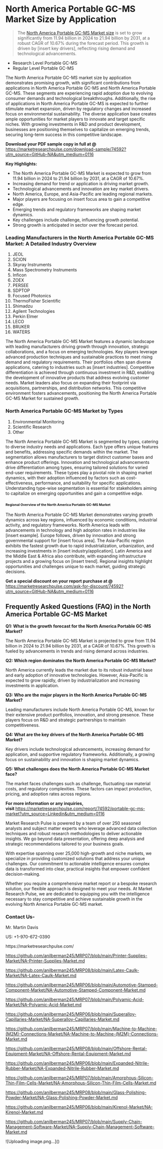 <h1>North America Portable GC-MS Market&nbsp;Size by Application</h1><blockquote><p>The <a href="https://marketresearchpulse.com/download-sample/74592?utm_source=GitHub-NA&amp;utm_medium=0116">North America Portable GC-MS Market size</a> is set to grow significantly from 11.94 billion in 2024 to 21.94 billion by 2031, at a robust CAGR of 10.67% during the forecast period. This growth is driven by [insert key drivers], reflecting rising demand and technological advancements.</p></blockquote><ul><li>Research Level Portable GC-MS<li> Regular Level Portable GC-MS</li></ul><p>The North America Portable GC-MS market size by application demonstrates promising growth, with significant contributions from applications in North America Portable GC-MS and North America Portable GC-MS. These segments are experiencing rapid adoption due to evolving consumer demands and technological breakthroughs. Additionally, the rise of applications in North America Portable GC-MS is expected to further stimulate market expansion, driven by regulatory changes and increased focus on environmental sustainability. The diverse application base creates ample opportunities for market players to innovate and target specific niches. With growing investments in R&D and product development, businesses are positioning themselves to capitalize on emerging trends, securing long-term success in this competitive landscape.</p><p><strong>Download your PDF sample copy in full at @ </strong><a href="https://marketresearchpulse.com/download-sample/74592?utm_source=GitHub-NA&amp;utm_medium=0116">https://marketresearchpulse.com/download-sample/74592?utm_source=GitHub-NA&amp;utm_medium=0116</a></p><p><strong>Key Highlights: </strong></p><ul><li>The North America Portable GC-MS Market is expected to grow from 11.94 billion in 2024 to 21.94 billion by 2031, at a CAGR of 10.67%.</li><li>Increasing demand for trend or application is driving market growth.</li><li>Technological advancements and innovation are key market drivers.</li><li>North America, Europe, and Asia-Pacific are leading regional markets.</li><li>Major players are focusing on insert focus area to gain a competitive edge.</li><li>Emerging trends and regulatory frameworks are shaping market dynamics.</li><li>Key challenges include challenge, influencing growth potential.</li><li>Strong growth is anticipated in sector over the forecast period.</li></ul><h3>Leading Manufacturers in the North America Portable GC-MS Market: A Detailed Industry Overview</h3><ol><li>JEOL</li><li>SCION</li><li>Skyray Instruments</li><li>Mass Spectrometry Instruments</li><li>Inficon</li><li>ZOEX</li><li>PERSEE</li><li>SDPTOP</li><li>Focused Photonics</li><li>ThermoFisher Scientific</li><li>Shimadzu</li><li>Agilent Technologies</li><li>Perkin Elmer</li><li>LECO</li><li>BRUKER</li><li>WATERS</li></ol><div class="flex max-w-full flex-col flex-grow"><div class="min-h-8 text-message flex w-full flex-col items-end gap-2 whitespace-normal break-words [.text-message+&amp;]:mt-5" dir="auto" data-message-author-role="assistant" data-message-id="fd8432e4-4910-450d-b182-61b7bfb0a01f" data-message-model-slug="gpt-4o"><div class="flex w-full flex-col gap-1 empty:hidden first:pt-[3px]"><div class="markdown prose w-full break-words dark:prose-invert light"><p>The North America Portable GC-MS Market features a dynamic landscape with leading manufacturers driving growth through innovation, strategic collaborations, and a focus on emerging technologies. Key players leverage advanced production techniques and sustainable practices to meet rising demand and regulatory requirements. Their portfolios often span diverse applications, catering to industries such as [insert industries]. Competitive differentiation is achieved through continuous investment in R&amp;D, enabling the development of innovative products that address evolving customer needs. Market leaders also focus on expanding their footprint via acquisitions, partnerships, and distribution networks. This competitive environment fosters advancements, positioning the North America Portable GC-MS Market for sustained growth.</p></div></div></div></div><h3>North America Portable GC-MS Market by Types</h3><ol><li>Environmental Monitoring<li> Scientific Research<li> Other</li></ol><div class="flex max-w-full flex-col flex-grow"><div class="min-h-8 text-message flex w-full flex-col items-end gap-2 whitespace-normal break-words [.text-message+&amp;]:mt-5" dir="auto" data-message-author-role="assistant" data-message-id="084470be-0bb7-4664-bddf-5156b4f41249" data-message-model-slug="gpt-4o-mini"><div class="flex w-full flex-col gap-1 empty:hidden first:pt-[3px]"><div class="markdown prose w-full break-words dark:prose-invert light"><p>The North America Portable GC-MS Market is segmented by types, catering to diverse industry needs and applications. Each type offers unique features and benefits, addressing specific demands within the market. The segmentation allows manufacturers to target distinct customer bases and enhance product offerings. Innovation and technological advancements drive differentiation among types, ensuring tailored solutions for varied end-user requirements. These types play a pivotal role in shaping market dynamics, with their adoption influenced by factors such as cost-effectiveness, performance, and suitability for specific applications. Understanding type-wise segmentation is essential for stakeholders aiming to capitalize on emerging opportunities and gain a competitive edge.</p></div></div></div></div><h3><span style="font-size: 11px;">Regional Overview of the North America Portable GC-MS Market</span></h3><div class="flex max-w-full flex-col flex-grow"><div class="min-h-8 text-message flex w-full flex-col items-end gap-2 whitespace-normal break-words [.text-message+&amp;]:mt-5" dir="auto" data-message-author-role="assistant" data-message-id="e9038762-ce64-4e30-91c9-9bd413514231" data-message-model-slug="gpt-4o-mini"><div class="flex w-full flex-col gap-1 empty:hidden first:pt-[3px]"><div class="markdown prose w-full break-words dark:prose-invert light"><p>The North America Portable GC-MS Market demonstrates varying growth dynamics across key regions, influenced by economic conditions, industrial activity, and regulatory frameworks. North America leads with advancements in technology and high adoption rates in industries like [insert example]. Europe follows, driven by innovation and strong governmental support for [insert focus area]. The Asia-Pacific region exhibits the fastest growth due to rapid industrialization, urbanization, and increasing investments in [insert industry/application]. Latin America and the Middle East &amp; Africa also contribute, with expanding infrastructure projects and a growing focus on [insert trend]. Regional insights highlight opportunities and challenges unique to each market, guiding strategic decisions.</p></div></div></div></div><p><strong>Get a special discount on your report purchase at @ </strong><a href="https://marketresearchpulse.com/ask-for-discount/74592?utm_source=GitHub-NA&amp;utm_medium=0116">https://marketresearchpulse.com/ask-for-discount/74592?utm_source=GitHub-NA&amp;utm_medium=0116</a></p><h2>Frequently Asked Questions (FAQ) in the North America Portable GC-MS Market</h2><p><strong>Q1: What is the growth forecast for the North America Portable GC-MS Market?</strong></p><p>The North America Portable GC-MS Market is projected to grow from 11.94 billion in 2024 to 21.94 billion by 2031, at a CAGR of 10.67%. This growth is fueled by advancements in trends and rising demand across industries.</p><p><strong>Q2: Which region dominates the North America Portable GC-MS Market?</strong></p><p>North America currently leads the market due to its robust industrial base and early adoption of innovative technologies. However, Asia-Pacific is expected to grow rapidly, driven by industrialization and increasing investments in application.</p><p><strong>Q3: Who are the major players in the North America Portable GC-MS Market?</strong></p><p>Leading manufacturers include North America Portable GC-MS, known for their extensive product portfolios, innovation, and strong presence. These players focus on R&amp;D and strategic partnerships to maintain competitiveness.</p><p><strong>Q4: What are the key drivers of the North America Portable GC-MS Market?</strong></p><p>Key drivers include technological advancements, increasing demand for application, and supportive regulatory frameworks. Additionally, a growing focus on sustainability and innovation is shaping market dynamics.</p><p><strong>Q5: What challenges does the North America Portable GC-MS Market face?</strong></p><p>The market faces challenges such as challenge, fluctuating raw material costs, and regulatory complexities. These factors can impact production, pricing, and adoption rates across regions.</p><p><strong>For more information or any inquiries, visit&nbsp;</strong><a href="https://marketresearchpulse.com/report/74592/portable-gc-ms-market?utm_source=Linkedin&utm_medium=0116">https://marketresearchpulse.com/report/74592/portable-gc-ms-market?utm_source=Linkedin&utm_medium=0116</a></p><p>Market Research Pulse is powered by a team of over 250 seasoned analysts and subject matter experts who leverage advanced data collection techniques and robust research methodologies to deliver actionable insights. We go beyond data presentation, offering deep analysis and strategic recommendations tailored to your business goals.</p><p>With expertise spanning over 25,000 high-growth and niche markets, we specialize in providing customized solutions that address your unique challenges. Our commitment to actionable intelligence ensures complex data is transformed into clear, practical insights that empower confident decision-making.</p><p>Whether you require a comprehensive market report or a bespoke research solution, our flexible approach is designed to meet your needs. At Market Research Pulse, we are dedicated to equipping you with the intelligence necessary to stay competitive and achieve sustainable growth in the evolving North America Portable GC-MS market.</p><h3><strong>Contact Us-</strong></h3><p>Mr. Martin Davis</p><p>US: +1-970-672-0390</p><p>https://marketresearchpulse.com/</p><p><a href="https://github.com/anilberman245/MRP07/blob/main/Printer-Supplies-Market/NA-Printer-Supplies-Market.md">https://github.com/anilberman245/MRP07/blob/main/Printer-Supplies-Market/NA-Printer-Supplies-Market.md</a></p><p><a href="https://github.com/anilberman245/MRP08/blob/main/Latex-Caulk-Market/NA-Latex-Caulk-Market.md">https://github.com/anilberman245/MRP08/blob/main/Latex-Caulk-Market/NA-Latex-Caulk-Market.md</a></p><p><a href="https://github.com/anilberman245/MRP06/blob/main/Automotive-Stamped-Component-Market/NA-Automotive-Stamped-Component-Market.md">https://github.com/anilberman245/MRP06/blob/main/Automotive-Stamped-Component-Market/NA-Automotive-Stamped-Component-Market.md</a></p><p><a href="https://github.com/anilberman245/MRP07/blob/main/Polyamic-Acid-Market/NA-Polyamic-Acid-Market.md">https://github.com/anilberman245/MRP07/blob/main/Polyamic-Acid-Market/NA-Polyamic-Acid-Market.md</a></p><p><a href="https://github.com/anilberman245/MRP06/blob/main/Superalloy-Capillaries-Market/NA-Superalloy-Capillaries-Market.md">https://github.com/anilberman245/MRP06/blob/main/Superalloy-Capillaries-Market/NA-Superalloy-Capillaries-Market.md</a></p><p><a href="https://github.com/anilberman245/MRP07/blob/main/Machine-to-Machine-(M2M)-Connections-Market/NA-Machine-to-Machine-(M2M)-Connections-Market.md">https://github.com/anilberman245/MRP07/blob/main/Machine-to-Machine-(M2M)-Connections-Market/NA-Machine-to-Machine-(M2M)-Connections-Market.md</a></p><p><a href="https://github.com/anilberman245/MRP08/blob/main/Offshore-Rental-Equipment-Market/NA-Offshore-Rental-Equipment-Market.md">https://github.com/anilberman245/MRP08/blob/main/Offshore-Rental-Equipment-Market/NA-Offshore-Rental-Equipment-Market.md</a></p><p><a href="https://github.com/anilberman245/MRP06/blob/main/Expanded-Nitrile-Rubber-Market/NA-Expanded-Nitrile-Rubber-Market.md">https://github.com/anilberman245/MRP06/blob/main/Expanded-Nitrile-Rubber-Market/NA-Expanded-Nitrile-Rubber-Market.md</a></p><p><a href="https://github.com/anilberman245/MRP07/blob/main/Amorphous-Silicon-Thin-Film-Cells-Market/NA-Amorphous-Silicon-Thin-Film-Cells-Market.md">https://github.com/anilberman245/MRP07/blob/main/Amorphous-Silicon-Thin-Film-Cells-Market/NA-Amorphous-Silicon-Thin-Film-Cells-Market.md</a></p><p><a href="https://github.com/anilberman245/MRP08/blob/main/Glass-Polishing-Powder-Market/NA-Glass-Polishing-Powder-Market.md">https://github.com/anilberman245/MRP08/blob/main/Glass-Polishing-Powder-Market/NA-Glass-Polishing-Powder-Market.md</a></p><p><a href="https://github.com/anilberman245/MRP06/blob/main/Kirenol-Market/NA-Kirenol-Market.md">https://github.com/anilberman245/MRP06/blob/main/Kirenol-Market/NA-Kirenol-Market.md</a></p><p><a href="https://github.com/anilberman245/MRP07/blob/main/Supply-Chain-Management-Software-Market/NA-Supply-Chain-Management-Software-Market.md">https://github.com/anilberman245/MRP07/blob/main/Supply-Chain-Management-Software-Market/NA-Supply-Chain-Management-Software-Market.md</a></p>
![Uploading image.png…]()
